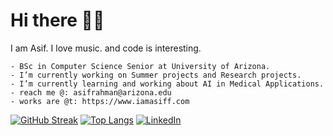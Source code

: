 # Hi there 👋🏻

I am Asif. I love music. and code is interesting. 

```
- BSc in Computer Science Senior at University of Arizona. 
- I’m currently working on Summer projects and Research projects. 
- I’m currently learning and working about AI in Medical Applications. 
- reach me @: asifrahman@arizona.edu
- works are @t: https://www.iamasiff.com
```
[![GitHub Streak](https://streak-stats.demolab.com?user=asifrahman2003&theme=dark)](https://git.io/streak-stats)
[![Top Langs](https://github-readme-stats.vercel.app/api/top-langs/?username=asifrahman2003&layout=compact&theme=highcontrast)](https://github.com/anuraghazra/github-readme-stats)
<a href="https://www.linkedin.com/in/iamasiff._" target="_blank">
  <img src="https://img.shields.io/badge/LinkedIn-0077B5?style=for-the-badge&logo=linkedin&logoColor=white" alt="LinkedIn"/>
</a>
